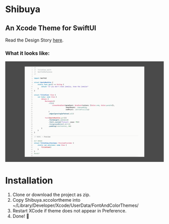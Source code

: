 # Shibuya
## An Xcode Theme for SwiftUI


Read the Design Story [here](https://seanios.ghost.io/shibuya-an-xcode-theme-for-swiftui/).

### What it looks like:

![shibuya_04](./assets/shibuya-001@2x.png)

# Installation

1. Clone or download the project as zip.
2. Copy Shibuya.xccolortheme into ~/Library/Developer/Xcode/UserData/FontAndColorThemes/
3. Restart XCode if theme does not appear in Preference.
4. Done! 🥂
